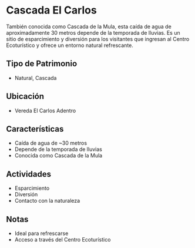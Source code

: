# Cascada El Carlos

También conocida como Cascada de la Mula, esta caída de agua de aproximadamente 30 metros depende de la temporada de lluvias. Es un sitio de esparcimiento y diversión para los visitantes que ingresan al Centro Ecoturístico y ofrece un entorno natural refrescante.

## Tipo de Patrimonio
- Natural, Cascada

## Ubicación
- Vereda El Carlos Adentro

## Características
- Caída de agua de ~30 metros
- Depende de la temporada de lluvias
- Conocida como Cascada de la Mula

## Actividades
- Esparcimiento
- Diversión
- Contacto con la naturaleza

## Notas
- Ideal para refrescarse
- Acceso a través del Centro Ecoturístico 